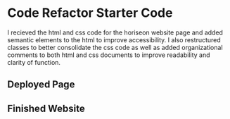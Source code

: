 # Code Refactor Starter Code
I recieved the html and css code for the horiseon website page and added semantic elements to the html to improve accessibility.  I also restructured classes to better consolidate the css code as well as added organizational comments to both html and css documents to improve readability and clarity of function.

## Deployed Page

## Finished Website
